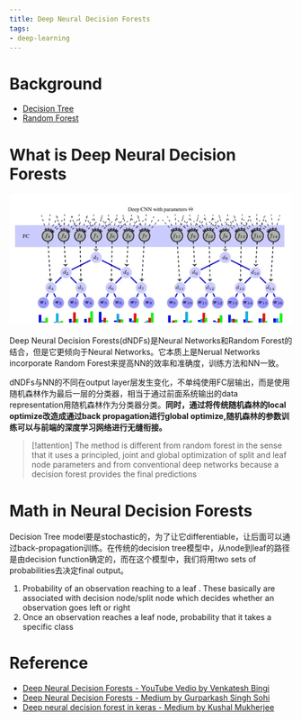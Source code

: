 ```yaml
---
title: Deep Neural Decision Forests
tags:
- deep-learning
---
```


# Background

* [Decision Tree](computer_sci/deep_learning_and_machine_learning/deep_learning/Decision_Tree.md)
* [Random Forest](computer_sci/deep_learning_and_machine_learning/deep_learning/Random_Forest.md)

# What is Deep Neural Decision Forests

![](computer_sci/deep_learning_and_machine_learning/deep_learning/attachments/Pasted%20image%2020230413112822.png)

Deep Neural Decision Forests(dNDFs)是Neural Networks和Random Forest的结合，但是它更倾向于Neural Networks。它本质上是Nerual Networks incorporate Random Forest来提高NN的效率和准确度，训练方法和NN一致。

dNDFs与NN的不同在output layer层发生变化，不单纯使用FC层输出，而是使用随机森林作为最后一层的分类器，相当于通过前面系统输出的data representation用随机森林作为分类器分类。**同时，通过将传统随机森林的local optimize改造成通过back propagation进行global optimize,随机森林的参数训练可以与前端的深度学习网络进行无缝衔接。**

> [!attention] 
>  The method is different from random forest in the sense that it uses a principled, joint and global optimization of split and leaf node parameters and from conventional deep networks because a decision forest provides the final predictions

# Math in Neural Decision Forests

Decision Tree model要是stochastic的，为了让它differentiable，让后面可以通过back-propagation训练。在传统的decision tree模型中，从node到leaf的路径是由decision function确定的，而在这个模型中，我们将用two sets of probabilities去决定final output。

1. Probability of an observation reaching to a leaf . These basically are associated with decision node/split node which decides whether an observation goes left or right
2. Once an observation reaches a leaf node, probability that it takes a specific class

 

# Reference

* [Deep Neural Decision Forests - YouTube Vedio by  Venkatesh Bingi](https://www.youtube.com/watch?v=Uaimgqv75dY)
* [Deep Neural Decision Forests - Medium by Gurparkash Singh Sohi](https://blog.goodaudience.com/deep-neural-decision-forests-b1dd39c4c6ce)
* [Deep neural decision forest in keras - Medium by Kushal Mukherjee](https://kushalmukherjee.medium.com/deep-neural-decision-forest-in-keras-60134d270bfe)

